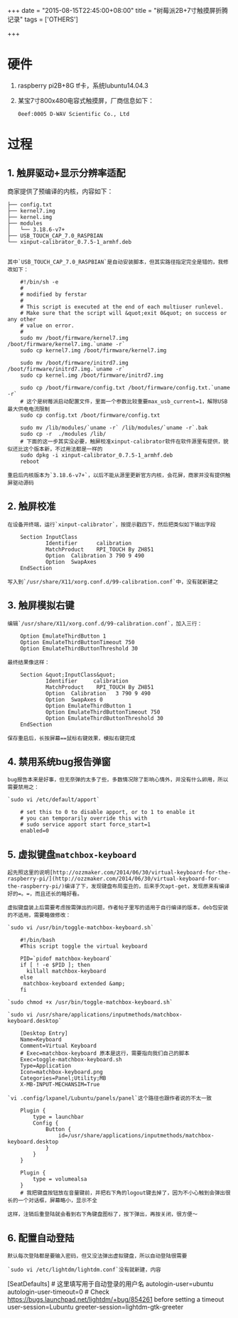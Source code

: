 +++
date = "2015-08-15T22:45:00+08:00"
title = "树莓派2B+7寸触摸屏折腾记录"
tags = ['OTHERS']

+++

# 硬件

1.  raspberry pi2B+8G tf卡，系统lubuntu14.04.3
2.  某宝7寸800x480电容式触摸屏，厂商信息如下：

    `0eef:0005 D-WAV Scientific Co., Ltd`

# 过程

## 1. 触屏驱动+显示分辨率适配

<!--more-->

商家提供了预编译的内核，内容如下：

    ├── config.txt
    ├── kernel7.img
    ├── kernel.img
    ├── modules
    │   └── 3.18.6-v7+
    ├── USB_TOUCH_CAP_7.0_RASPBIAN
    └── xinput-calibrator_0.7.5-1_armhf.deb


    其中`USB_TOUCH_CAP_7.0_RASPBIAN`是自动安装脚本，但其实路径指定完全是错的，我修改如下：
```
    #!/bin/sh -e
    #
    # modified by ferstar
    #
    # This script is executed at the end of each multiuser runlevel.
    # Make sure that the script will &quot;exit 0&quot; on success or any other
    # value on error.
    #
    sudo mv /boot/firmware/kernel7.img /boot/firmware/kernel7.img.`uname -r`
    sudo cp kernel7.img /boot/firmware/kernel7.img

    sudo mv /boot/firmware/initrd7.img /boot/firmware/initrd7.img.`uname -r`
    sudo cp kernel.img /boot/firmware/initrd7.img

    sudo cp /boot/firmware/config.txt /boot/firmware/config.txt.`uname -r`
    # 这个是树莓派启动配置文件，里面一个参数比较重要max_usb_current=1，解除USB最大供电电流限制
    sudo cp config.txt /boot/firmware/config.txt

    sudo mv /lib/modules/`uname -r` /lib/modules/`uname -r`.bak
    sudo cp -r  ./modules /lib/
    # 下面的这一步其实没必要，触屏校准xinput-calibrator软件在软件源里有提供，貌似还比这个版本新，不过用法都是一样的
    sudo dpkg -i xinput-calibrator_0.7.5-1_armhf.deb
    reboot
```
    重启后内核版本为`3.18.6-v7+`，以后不能从源里更新官方内核，会花屏，商家并没有提供触屏驱动源码

## 2. 触屏校准

    在设备开终端，运行`xinput-calibrator`，按提示戳四下，然后把类似如下输出字段
```
    Section InputClass
            Identifier      calibration
            MatchProduct    RPI_TOUCH By ZH851
            Option  Calibration 3 790 9 490
            Option  SwapAxes
    EndSection
```

    写入到`/usr/share/X11/xorg.conf.d/99-calibration.conf`中，没有就新建之

## 3. 触屏模拟右键

    编辑`/usr/share/X11/xorg.conf.d/99-calibration.conf`，加入三行：
```
    Option EmulateThirdButton 1
    Option EmulateThirdButtonTimeout 750
    Option EmulateThirdButtonThreshold 30
```

    最终结果像这样：
```
    Section &quot;InputClass&quot;
            Identifier     calibration
            MatchProduct    RPI_TOUCH By ZH851
            Option  Calibration   3 790 9 490
            Option  SwapAxes 0
            Option EmulateThirdButton 1
            Option EmulateThirdButtonTimeout 750
            Option EmulateThirdButtonThreshold 30
    EndSection
```

    保存重启后，长按屏幕==鼠标右键效果，模拟右键完成

## 4. 禁用系统bug报告弹窗

    bug报告本来是好事，但无奈弹的太多了些，多数情况除了影响心情外，并没有什么卵用，所以需要禁用之：

    `sudo vi /etc/default/apport`
```
    # set this to 0 to disable apport, or to 1 to enable it
    # you can temporarily override this with
    # sudo service apport start force_start=1
    enabled=0
```

## 5. 虚拟键盘`matchbox-keyboard`

    起先照这里的说明[http://ozzmaker.com/2014/06/30/virtual-keyboard-for-the-raspberry-pi/](http://ozzmaker.com/2014/06/30/virtual-keyboard-for-the-raspberry-pi/)编译了下，发现键盘布局蛮丑的，后来手欠apt-get，发现原来有编译好的=。=，而且还长的略好看。

    虚拟键盘装上后需要考虑按需弹出的问题，作者帖子里写的适用于自行编译的版本，deb包安装的不适用，需要略做修改：

    `sudo vi /usr/bin/toggle-matchbox-keyboard.sh`
```
    #!/bin/bash
    #This script toggle the virtual keyboard

    PID=`pidof matchbox-keyboard`
    if [ ! -e $PID ]; then
      killall matchbox-keyboard
    else
     matchbox-keyboard extended &amp;
    fi
```

    `sudo chmod +x /usr/bin/toggle-matchbox-keyboard.sh`

    `sudo vi /usr/share/applications/inputmethods/matchbox-keyboard.desktop`
```
    [Desktop Entry]
    Name=Keyboard
    Comment=Virtual Keyboard
    # Exec=matchbox-keyboard 原本是这行，需要指向我们自己的脚本
    Exec=toggle-matchbox-keyboard.sh
    Type=Application
    Icon=matchbox-keyboard.png
    Categories=Panel;Utility;MB
    X-MB-INPUT-MECHANSIM=True
```

    `vi .config/lxpanel/Lubuntu/panels/panel`这个路径也跟作者说的不太一致
```
    Plugin {
        type = launchbar
        Config {
            Button {
                id=/usr/share/applications/inputmethods/matchbox-keyboard.desktop
            }
        }
    }

    Plugin {
        type = volumealsa
    }
    # 我把键盘按钮放在音量键前，并把右下角的logout键去掉了，因为不小心触到会弹出很长的一个对话框，屏幕略小，显示不全
```

    这样，注销后重登陆就会看到右下角键盘图标了，按下弹出，再按关闭，很方便～

## 6. 配置自动登陆

    默认每次登陆都是要输入密码，但又没法弹出虚拟键盘，所以自动登陆很需要

    `sudo vi /etc/lightdm/lightdm.conf`没有就新建，内容

[SeatDefaults]
    # 这里填写用于自动登录的用户名
    autologin-user=ubuntu
    autologin-user-timeout=0
    # Check https://bugs.launchpad.net/lightdm/+bug/854261 before setting a timeout
    user-session=Lubuntu
    greeter-session=lightdm-gtk-greeter
    